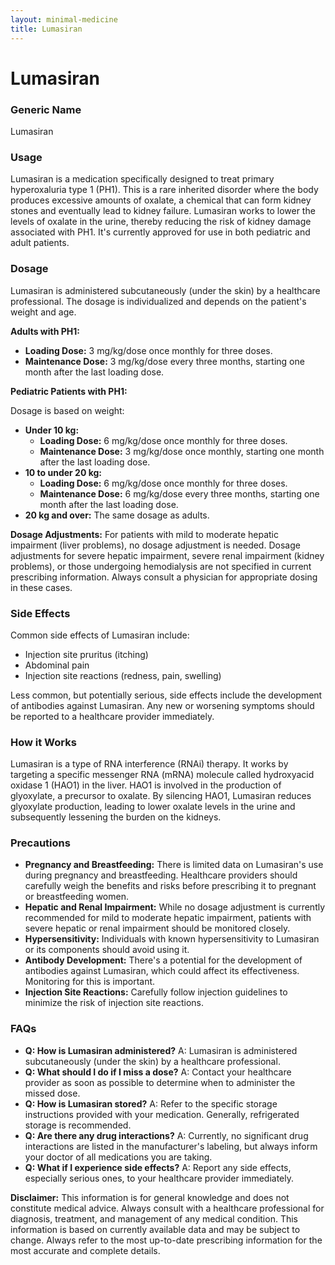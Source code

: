 ```yaml
---
layout: minimal-medicine
title: Lumasiran
---
```


# Lumasiran
### Generic Name
Lumasiran

### Usage
Lumasiran is a medication specifically designed to treat primary hyperoxaluria type 1 (PH1).  This is a rare inherited disorder where the body produces excessive amounts of oxalate, a chemical that can form kidney stones and eventually lead to kidney failure. Lumasiran works to lower the levels of oxalate in the urine, thereby reducing the risk of kidney damage associated with PH1.  It's currently approved for use in both pediatric and adult patients.

### Dosage
Lumasiran is administered subcutaneously (under the skin) by a healthcare professional.  The dosage is individualized and depends on the patient's weight and age.

**Adults with PH1:**

* **Loading Dose:** 3 mg/kg/dose once monthly for three doses.
* **Maintenance Dose:** 3 mg/kg/dose every three months, starting one month after the last loading dose.

**Pediatric Patients with PH1:**

Dosage is based on weight:

* **Under 10 kg:**
    * **Loading Dose:** 6 mg/kg/dose once monthly for three doses.
    * **Maintenance Dose:** 3 mg/kg/dose once monthly, starting one month after the last loading dose.
* **10 to under 20 kg:**
    * **Loading Dose:** 6 mg/kg/dose once monthly for three doses.
    * **Maintenance Dose:** 6 mg/kg/dose every three months, starting one month after the last loading dose.
* **20 kg and over:**  The same dosage as adults.

**Dosage Adjustments:**  For patients with mild to moderate hepatic impairment (liver problems), no dosage adjustment is needed.  Dosage adjustments for severe hepatic impairment, severe renal impairment (kidney problems), or those undergoing hemodialysis are not specified in current prescribing information.  Always consult a physician for appropriate dosing in these cases.

### Side Effects
Common side effects of Lumasiran include:

* Injection site pruritus (itching)
* Abdominal pain
* Injection site reactions (redness, pain, swelling)

Less common, but potentially serious, side effects include the development of antibodies against Lumasiran.  Any new or worsening symptoms should be reported to a healthcare provider immediately.

### How it Works
Lumasiran is a type of RNA interference (RNAi) therapy. It works by targeting a specific messenger RNA (mRNA) molecule called hydroxyacid oxidase 1 (HAO1) in the liver. HAO1 is involved in the production of glyoxylate, a precursor to oxalate. By silencing HAO1, Lumasiran reduces glyoxylate production, leading to lower oxalate levels in the urine and subsequently lessening the burden on the kidneys.

### Precautions
* **Pregnancy and Breastfeeding:** There is limited data on Lumasiran's use during pregnancy and breastfeeding.  Healthcare providers should carefully weigh the benefits and risks before prescribing it to pregnant or breastfeeding women.
* **Hepatic and Renal Impairment:** While no dosage adjustment is currently recommended for mild to moderate hepatic impairment,  patients with severe hepatic or renal impairment should be monitored closely.
* **Hypersensitivity:** Individuals with known hypersensitivity to Lumasiran or its components should avoid using it.
* **Antibody Development:**  There's a potential for the development of antibodies against Lumasiran, which could affect its effectiveness.  Monitoring for this is important.
* **Injection Site Reactions:** Carefully follow injection guidelines to minimize the risk of injection site reactions.

### FAQs

* **Q: How is Lumasiran administered?**  A: Lumasiran is administered subcutaneously (under the skin) by a healthcare professional.
* **Q: What should I do if I miss a dose?** A: Contact your healthcare provider as soon as possible to determine when to administer the missed dose.
* **Q: How is Lumasiran stored?** A:  Refer to the specific storage instructions provided with your medication.  Generally, refrigerated storage is recommended.
* **Q: Are there any drug interactions?** A: Currently, no significant drug interactions are listed in the manufacturer's labeling, but always inform your doctor of all medications you are taking.
* **Q: What if I experience side effects?** A: Report any side effects, especially serious ones, to your healthcare provider immediately.


**Disclaimer:** This information is for general knowledge and does not constitute medical advice. Always consult with a healthcare professional for diagnosis, treatment, and management of any medical condition.  This information is based on currently available data and may be subject to change.  Always refer to the most up-to-date prescribing information for the most accurate and complete details.
